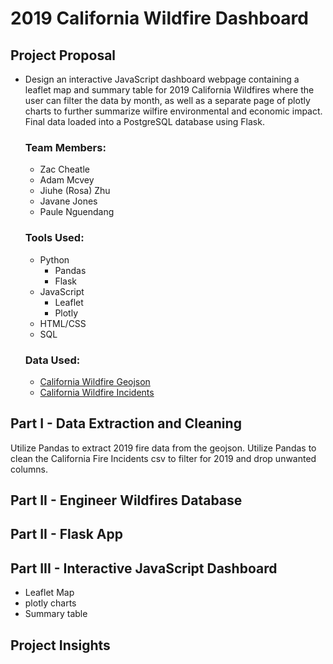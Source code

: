 # 2019 California Wildfire Dashboard


## Project Proposal
- Design an interactive JavaScript dashboard webpage containing a leaflet map and summary table for 2019 California Wildfires where the user can filter the data by month,
  as well as a separate page of plotly charts to further summarize wilfire environmental and economic impact. Final data loaded into a PostgreSQL database using Flask.
  
  ### Team Members:
    - Zac Cheatle
    - Adam Mcvey
    - Jiuhe (Rosa) Zhu
    - Javane Jones
    - Paule Nguendang
    
  ### Tools Used:
  - Python
    - Pandas
    - Flask
  - JavaScript
    - Leaflet
    - Plotly
  - HTML/CSS
  - SQL
  
  ### Data Used:
  - [California Wildfire Geojson](https://services3.arcgis.com/T4QMspbfLg3qTGWY/arcgis/rest/services/Public_Wildfire_Perimeters_View/FeatureServer/0/query?where=1%3D1&outFields=*&outSR=4326&f=json)
  - [California Wildfire Incidents](https://www.kaggle.com/ananthu017/california-wildfire-incidents-20132020)
  
## Part I - Data Extraction and Cleaning 
Utilize Pandas to extract 2019 fire data from the geojson.
Utilize Pandas to clean the California Fire Incidents csv to filter for 2019 and drop unwanted columns. 

## Part II - Engineer Wildfires Database


## Part II - Flask App


## Part III - Interactive JavaScript Dashboard

- Leaflet Map
- plotly charts
- Summary table

## Project Insights

  
 

